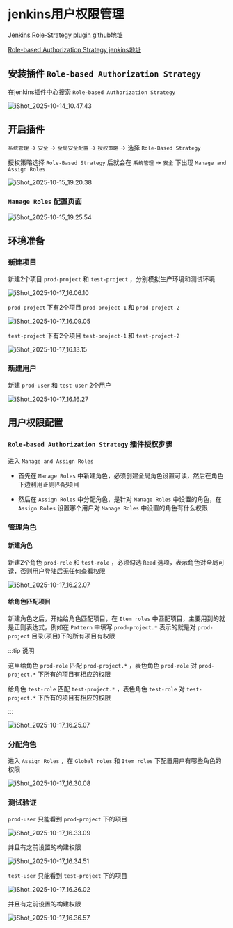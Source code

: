 # jenkins用户权限管理

[Jenkins Role-Strategy plugin github地址](https://github.com/jenkinsci/role-strategy-plugin)

[Role-based Authorization Strategy jenkins地址](https://plugins.jenkins.io/role-strategy/)



## 安装插件 `Role-based Authorization Strategy`

在jenkins插件中心搜索 `Role-based Authorization Strategy`

![iShot_2025-10-14_10.47.43](https://raw.githubusercontent.com/pptfz/picgo-images/master/img/iShot_2025-10-14_10.47.43.png)



## 开启插件

`系统管理` -> `安全` -> `全局安全配置` -> `授权策略` -> 选择 `Role-Based Strategy`



授权策略选择  `Role-Based Strategy` 后就会在 `系统管理` -> `安全` 下出现 `Manage and Assign Roles`

![iShot_2025-10-15_19.20.38](https://raw.githubusercontent.com/pptfz/picgo-images/master/img/iShot_2025-10-15_19.20.38.png)





### `Manage Roles` 配置页面

![iShot_2025-10-15_19.25.54](https://raw.githubusercontent.com/pptfz/picgo-images/master/img/iShot_2025-10-15_19.25.54.png)



## 环境准备

### 新建项目

新建2个项目 `prod-project` 和 `test-project` ，分别模拟生产环境和测试环境

![iShot_2025-10-17_16.06.10](https://raw.githubusercontent.com/pptfz/picgo-images/master/img/iShot_2025-10-17_16.06.10.png)





`prod-project` 下有2个项目 `prod-project-1` 和 `prod-project-2`

![iShot_2025-10-17_16.09.05](https://raw.githubusercontent.com/pptfz/picgo-images/master/img/iShot_2025-10-17_16.09.05.png)







`test-project` 下有2个项目 `test-project-1` 和 `test-project-2`

![iShot_2025-10-17_16.13.15](https://raw.githubusercontent.com/pptfz/picgo-images/master/img/iShot_2025-10-17_16.13.15.png)





### 新建用户

新建 `prod-user` 和 `test-user` 2个用户

![iShot_2025-10-17_16.16.27](https://raw.githubusercontent.com/pptfz/picgo-images/master/img/iShot_2025-10-17_16.16.27.png)







## 用户权限配置

### `Role-based Authorization Strategy` 插件授权步骤

进入 `Manage and Assign Roles`

- 首先在 `Manage Roles` 中新建角色，必须创建全局角色设置可读，然后在角色下边利用正则匹配项目

- 然后在 `Assign Roles` 中分配角色，是针对 `Manage Roles` 中设置的角色，在 `Assign Roles` 设置哪个用户对 `Manage Roles` 中设置的角色有什么权限




### 管理角色

#### 新建角色

新建2个角色 `prod-role` 和 `test-role` ，必须勾选  `Read` 选项，表示角色对全局可读，否则用户登陆后无任何查看权限

![iShot_2025-10-17_16.22.07](https://raw.githubusercontent.com/pptfz/picgo-images/master/img/iShot_2025-10-17_16.22.07.png)







#### 给角色匹配项目

新建角色之后，开始给角色匹配项目，在 `Item roles` 中匹配项目，主要用到的就是正则表达式，例如在 `Pattern` 中填写 `prod-project.*` 表示的就是对 `prod-project` 目录(项目)下的所有项目有权限

:::tip 说明

这里给角色 `prod-role` 匹配 `prod-project.*` ，表色角色 `prod-role` 对 `prod-project.*` 下所有的项目有相应的权限

给角色 `test-role` 匹配 `test-project.*` ，表色角色 `test-role` 对 `test-project.*` 下所有的项目有相应的权限

:::

![iShot_2025-10-17_16.25.07](https://raw.githubusercontent.com/pptfz/picgo-images/master/img/iShot_2025-10-17_16.25.07.png)





### 分配角色

进入 `Assign Roles` ，在 `Global roles` 和 `Item roles` 下配置用户有哪些角色的权限



![iShot_2025-10-17_16.30.08](https://raw.githubusercontent.com/pptfz/picgo-images/master/img/iShot_2025-10-17_16.30.08.png)





### 测试验证

`prod-user` 只能看到 `prod-project` 下的项目

![iShot_2025-10-17_16.33.09](https://raw.githubusercontent.com/pptfz/picgo-images/master/img/iShot_2025-10-17_16.33.09.png)

并且有之前设置的构建权限

![iShot_2025-10-17_16.34.51](https://raw.githubusercontent.com/pptfz/picgo-images/master/img/iShot_2025-10-17_16.34.51.png)







`test-user` 只能看到 `test-project` 下的项目

![iShot_2025-10-17_16.36.02](https://raw.githubusercontent.com/pptfz/picgo-images/master/img/iShot_2025-10-17_16.36.02.png)

并且有之前设置的构建权限

![iShot_2025-10-17_16.36.57](https://raw.githubusercontent.com/pptfz/picgo-images/master/img/iShot_2025-10-17_16.36.57.png)
